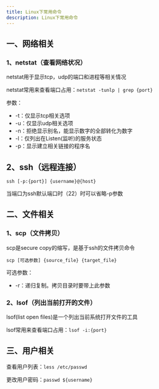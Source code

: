 ```yaml
---
title: Linux下常用命令
description: Linux下常用命令
---
```


## 一、网络相关

### 1、netstat（查看网络状况）

netstat用于显示tcp，udp的端口和进程等相关情况

netstat常用来查看端口占用：`netstat -tunlp | grep {port}`

参数：

- -t：仅显示tcp相关选项
- -u：仅显示udp相关选项
- -n：拒绝显示别名，能显示数字的全部转化为数字
- -l：仅列出在Listen(监听)的服务状态
- -p：显示建立相关链接的程序名

## 2、ssh（远程连接）

`ssh [-p:{port}] {username}@{host}`

当端口为ssh默认端口时（22）时可以省略-p参数

## 二、文件相关

### 1、scp（文件拷贝）

scp是secure copy的缩写，是基于ssh的文件拷贝命令

`scp [可选参数] {source_file} {target_file}`

可选参数：

- -r：递归复制。拷贝目录时要带上此参数

### 2、lsof（列出当前打开的文件）

lsof(list open files)是一个列出当前系统打开文件的工具

lsof常用来查看端口占用：`lsof -i:{port}`

## 三、用户相关

查看用户列表：`less /etc/passwd`

更改用户密码：`passwd ${username}`
